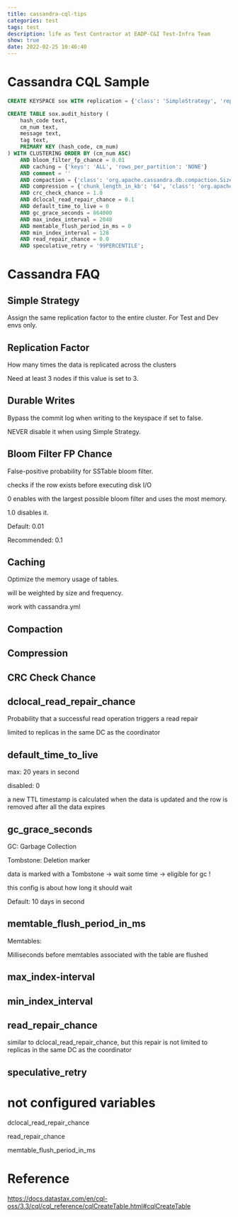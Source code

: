 ```yaml
---
title: cassandra-cql-tips
categories: test
tags: test
description: life as Test Contractor at EADP-C&I Test-Infra Team
show: true
date: 2022-02-25 10:46:40
---
```

# Cassandra CQL Sample

```sql
CREATE KEYSPACE sox WITH replication = {'class': 'SimpleStrategy', 'replication_factor': '3'}  AND durable_writes = true;

CREATE TABLE sox.audit_history (
    hash_code text,
    cm_num text,
    message text,
    tag text,
    PRIMARY KEY (hash_code, cm_num)
) WITH CLUSTERING ORDER BY (cm_num ASC)
    AND bloom_filter_fp_chance = 0.01
    AND caching = {'keys': 'ALL', 'rows_per_partition': 'NONE'}
    AND comment = ''
    AND compaction = {'class': 'org.apache.cassandra.db.compaction.SizeTieredCompactionStrategy', 'max_threshold': '32', 'min_threshold': '4'}
    AND compression = {'chunk_length_in_kb': '64', 'class': 'org.apache.cassandra.io.compress.LZ4Compressor'}
    AND crc_check_chance = 1.0
    AND dclocal_read_repair_chance = 0.1
    AND default_time_to_live = 0
    AND gc_grace_seconds = 864000
    AND max_index_interval = 2048
    AND memtable_flush_period_in_ms = 0
    AND min_index_interval = 128
    AND read_repair_chance = 0.0
    AND speculative_retry = '99PERCENTILE';
```

# Cassandra FAQ

## Simple Strategy

Assign the same replication factor to the entire cluster. For Test and Dev envs only.

## Replication Factor

How many times the data is replicated across the clusters

Need at least 3 nodes if this value is set to 3.

## Durable Writes

Bypass the commit log when writing to the keyspace if set to false.

NEVER disable it when using Simple Strategy.

## Bloom Filter FP Chance

False-positive probability for SSTable bloom filter.

checks if the row exists before executing disk I/O

0 enables with the largest possible bloom filter and uses the most memory.

1.0 disables it.

Default: 0.01

Recommended: 0.1

## Caching

Optimize the memory usage of tables.

will be weighted by size and frequency.

work with cassandra.yml

## Compaction

## Compression

## CRC Check Chance

## dclocal_read_repair_chance

Probability that a successful read operation triggers a read repair

limited to replicas in the same DC as the coordinator

## default_time_to_live

max: 20 years in second

disabled: 0

a new TTL timestamp is calculated when the data is updated and the row is removed after all the data expires

## gc_grace_seconds

GC: Garbage Collection

Tombstone: Deletion marker

data is marked with a Tombstone -> wait some time -> eligible for gc !

this config is about how long it should wait

Default: 10 days in second

## memtable_flush_period_in_ms

Memtables:

Milliseconds before memtables associated with the table are flushed

## max_index-interval

## min_index_interval

## read_repair_chance

similar to dclocal_read_repair_chance, but this repair is not limited to replicas in the same DC as the coordinator

## speculative_retry


# not configured variables

dclocal_read_repair_chance

read_repair_chance

memtable_flush_period_in_ms

# Reference

https://docs.datastax.com/en/cql-oss/3.3/cql/cql_reference/cqlCreateTable.html#cqlCreateTable

